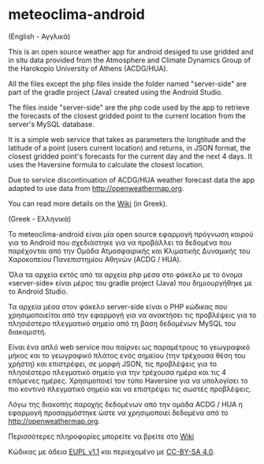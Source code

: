 # meteoclima-android

(English - Αγγλικά)

This is an open source weather app for android desiged to use gridded and in situ data provided from the Atmosphere and Climate Dynamics Group of the Harokopio University of Athens (ACDG/HUA).

All the files except the php files inside the folder named "server-side" are part of the gradle project (Java) created using the Android Studio.

The files inside "server-side" are the php code used by the app to retrieve the forecasts of the closest gridded point to the current location from the server's MySQL database.

It is a simple web service that takes as parameters the longtitude and the latitude of a point (users current location) and returns, in JSON format, the closest gridded point's forecasts for the current day and the next 4 days. It uses the Haversine formula to calculate the closest location.

Due to service discontinuation of ACDG/HUA weather forecast data the app adapted to use data from http://openweathermap.org.

You can read more details on the <a href="https://github.com/ellak-monades-aristeias/meteoclima-android/wiki">Wiki</a> (in Greek).

(Greek - Ελληνικά)

Το meteoclima-android είναι μία open source εφαρμογή πρόγνωση καιρού για το Android που σχεδιάστηκε για να προβάλλει τα δεδομένα που παρέχονται από την Ομάδα Ατμοσφαιρικής και Κλιματικής Δυναμικής του Χαροκοπείου Πανεπιστημίου Αθηνών (ACDG / HUA).

Όλα τα αρχεία εκτός από τα αρχεία php μέσα στο φάκελο με το όνομα «server-side» είναι μέρος του gradle project (Java) που δημιουργήθηκε με το Android Studio.

Τα αρχεία μέσα στον φάκελο server-side είναι ο PHP κώδικας που χρησιμοποιείται από την εφαρμογή για να ανακτήσει τις προβλέψεις για το πλησιέστερο πλεγματικό σημείο από τη βάση δεδομένων MySQL του διακομιστή.

Είναι ένα απλό web service που παίρνει ως παραμέτρους το γεωγραφικό μήκος και το γεωγραφικό πλάτος ενός σημείου (την τρέχουσα θέση του χρήστη) και επιστρέφει, σε μορφή JSON, τις προβλέψεις για το πλησιέστερο πλεγματικό σημείο για την τρέχουσα ημέρα και τις 4 επόμενες ημέρες. Χρησιμοποιεί τον τύπο Haversine για να υπολογίσει το πιο κοντινό πλεγματικό σημείο και να επιστρέψει τις σωστές προβλέψεις.

Λόγω της διακοπής παροχής δεδομένων από την ομάδα ACDG / HUA η εφαρμογή προσαρμόστηκε ώστε να χρησιμοποιεί δεδομένα από το http://openweathermap.org.

Περισσότερες πληροφορίες μπορείτε να βρείτε στο <a href="https://github.com/ellak-monades-aristeias/meteoclima-android/wiki">Wiki</a> 

Κώδικας με άδεια <a href="https://github.com/ellak-monades-aristeias/meteoclima-android/blob/master/LICENSE_GR.pdf">EUPL v1.1</a> και περιεχομένο με <a href="https://creativecommons.org/licenses/by-sa/4.0/">CC-BY-SA 4.0</a>.
